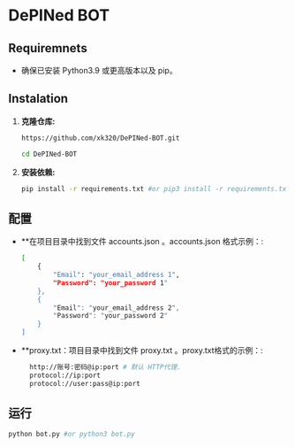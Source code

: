 # DePINed BOT

## Requiremnets

- 确保已安装 Python3.9 或更高版本以及 pip。

## Instalation

1. **克隆仓库:**
   ```bash
   https://github.com/xk320/DePINed-BOT.git
   ```
   ```bash
   cd DePINed-BOT
   ```

2. **安装依赖:**
   ```bash
   pip install -r requirements.txt #or pip3 install -r requirements.txt
   ```

## 配置

- **在项目目录中找到文件 accounts.json 。accounts.json 格式示例：:
  ```bash
  [
      {
          "Email": "your_email_address 1",
          "Password": "your_password 1"
      },
      {
          "Email": "your_email_address 2",
          "Password": "your_password 2"
      }
  ]
  ```

- **proxy.txt：项目目录中找到文件 proxy.txt 。proxy.txt格式的示例：:
  ```bash
    http://账号:密码@ip:port # 默认 HTTP代理.
    protocol://ip:port
    protocol://user:pass@ip:port
  ```

## 运行

```bash
python bot.py #or python3 bot.py
```
